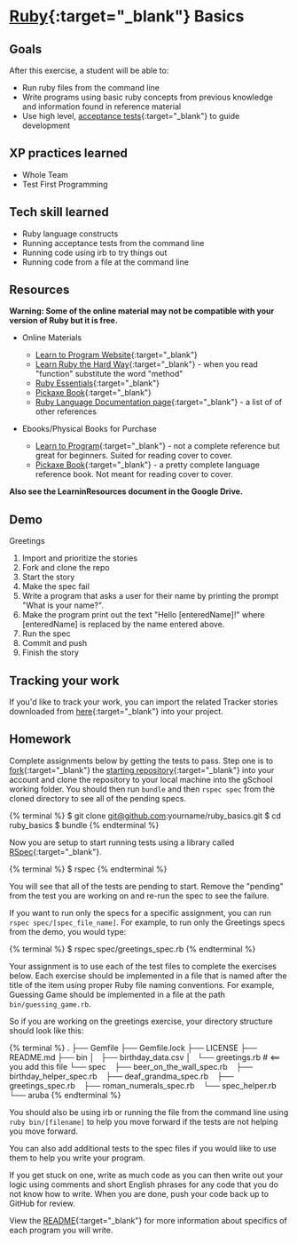 # [Ruby](http://en.wikipedia.org/wiki/Ruby_(programming_language)){:target="_blank"} Basics

## Goals

After this exercise, a student will be able to:

* Run ruby files from the command line
* Write programs using basic ruby concepts from previous knowledge and information found in reference material
* Use high level, [acceptance tests](http://www.extremeprogramming.org/rules/functionaltests.html){:target="_blank"} to guide development

## XP practices learned

* Whole Team
* Test First Programming

## Tech skill learned

* Ruby language constructs
* Running acceptance tests from the command line
* Running code using irb to try things out
* Running code from a file at the command line

## Resources

**Warning: Some of the online material may not be compatible with your version of Ruby but it is free.**

* Online Materials
    * [Learn to Program Website](http://pine.fm/LearnToProgram/){:target="_blank"}
    * [Learn Ruby the Hard Way](http://ruby.learncodethehardway.org/){:target="_blank"} - when you read "function" substitute the word "method"
    * [Ruby Essentials](http://www.techotopia.com/index.php/Ruby_Essentials){:target="_blank"}
    * [Pickaxe Book](http://ruby-doc.com/docs/ProgrammingRuby/){:target="_blank"}
    * [Ruby Language Documentation page](https://www.ruby-lang.org/en/documentation/){:target="_blank"} - a list of of other references

* Ebooks/Physical Books for Purchase
    * [Learn to Program](http://pragprog.com/book/ltp2/learn-to-program){:target="_blank"} - not a complete reference but great for beginners. Suited for reading cover to cover.
    * [Pickaxe Book](http://pragprog.com/book/ruby4/programming-ruby-1-9-2-0){:target="_blank"} - a pretty complete language reference book. Not meant for reading cover to cover.

**Also see the LearninResources document in the Google Drive.**

## Demo

Greetings

1. Import and prioritize the stories
1. Fork and clone the repo
1. Start the story
1. Make the spec fail
1. Write a program that asks a user for their name by printing the prompt "What is your name?".
1. Make the program print out the text "Hello [enteredName]!" where [enteredName] is replaced by the
name entered above.
1. Run the spec
1. Commit and push
1. Finish the story

## Tracking your work

If you'd like to track your work, you can
import the related Tracker stories downloaded from
[here](http://students.gschool.it/trackerStories/rubyBasicsStories.csv){:target="_blank"} into your project.

## Homework

Complete assignments below by getting the tests to pass. Step one is to [fork](https://help.github.com/articles/fork-a-repo){:target="_blank"}
the [starting repository](https://github.com/gSchool/ruby_basics){:target="_blank"} into your account and clone the repository to your local machine
into the gSchool working folder. You should then run `bundle` and then `rspec spec` from the cloned directory to see all of the pending specs.

{% terminal %}
$ git clone git@github.com:yourname/ruby_basics.git
$ cd ruby_basics
$ bundle
{% endterminal %}

Now you are setup to start running tests using a library called [RSpec](https://github.com/rspec/rspec){:target="_blank"}.

{% terminal %}
$ rspec
{% endterminal %}

You will see that all of the tests are pending to start.
Remove the "pending" from the test you are working on and re-run the spec to see the failure.

If you want to run only the specs for a specific assignment, you can run `rspec spec/[spec_file_name]`.
For example, to run only the Greetings specs from the demo, you would type: 

{% terminal %}
$ rspec spec/greetings_spec.rb
{% endterminal %}

Your assignment is to use each of the test files to complete the exercises below. Each exercise
should be implemented in a file that is named after the title of the item using
proper Ruby file naming conventions. For example, Guessing Game
should be implemented in a file at the path `bin/guessing_game.rb`.

So if you are working on the greetings exercise, your directory structure should look like this:

{% terminal %}
.
├── Gemfile
├── Gemfile.lock
├── LICENSE
├── README.md
├── bin
│   ├── birthday_data.csv
│   └── greetings.rb # <== you add this file
└── spec
    ├── beer_on_the_wall_spec.rb
    ├── birthday_helper_spec.rb
    ├── deaf_grandma_spec.rb
    ├── greetings_spec.rb
    ├── roman_numerals_spec.rb
    └── spec_helper.rb
    └── aruba
{% endterminal %}

You should also be using irb or running the file from the command line using `ruby bin/[filename]`
to help you move forward if the tests are not helping you move forward.

You can also add additional tests to the spec files if you would like to use them to help
you write your program.

If you get stuck on one, write as much code as you can then write out your logic using comments and
short English phrases for any code that you do not know how to write.
When you are done, push your code back up to GitHub for review.

View the [README](https://github.com/gSchool/ruby_basics/blob/master/README.md){:target="_blank"}
for more information about specifics of each program you will write.